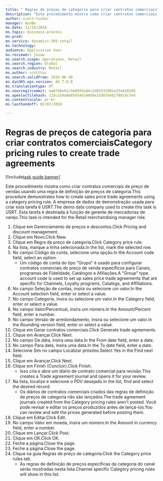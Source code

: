 ```yaml
--- 
title: " Regras de preços de categoria para criar contratos comerciais"
description: "Este procedimento mostra como criar contratos comerciais de preço de vendas usando uma regra de definição de preços de categoria."
author: scott-tucker
manager: AnnBe
ms.date: 11/14/2016
ms.topic: business-process
ms.prod: 
ms.service: dynamics-365-retail
ms.technology: 
audience: Application User
ms.reviewer: josaw
ms.search.scope: Operations, Retail
ms.search.region: Global
ms.search.industry: Retail
ms.author: scotttuc
ms.search.validFrom: 2016-06-30
ms.dyn365.ops.version: AX 7.0.0
ms.translationtype: HT
ms.sourcegitcommit: ea07d8e91c94d9fdad4c2d05533981e254420188
ms.openlocfilehash: 133ca34a0e85454dc40d4e1d36fbe8278019c7e4
ms.contentlocale: pt-br
ms.lasthandoff: 02/07/2018

---
```

# <a name="category-pricing-rules-to-create-trade-agreements"></a><span data-ttu-id="3c4bc-103"> Regras de preços de categoria para criar contratos comerciais</span><span class="sxs-lookup"><span data-stu-id="3c4bc-103">Category pricing rules to create trade agreements</span></span>

[!include[task guide banner](../includes/task-guide-banner.md)]

<span data-ttu-id="3c4bc-104">Este procedimento mostra como criar contratos comerciais de preço de vendas usando uma regra de definição de preços de categoria.</span><span class="sxs-lookup"><span data-stu-id="3c4bc-104">This procedure demonstrates how to create sales price trade agreements using a category pricing rule.</span></span> <span data-ttu-id="3c4bc-105">A empresa de dados de demonstração usada para criar esta tarefa é USRT.</span><span class="sxs-lookup"><span data-stu-id="3c4bc-105">The demo data company used to create this task is USRT.</span></span> <span data-ttu-id="3c4bc-106">Esta tarefa é destinada à função de gerente de mercadorias de varejo.</span><span class="sxs-lookup"><span data-stu-id="3c4bc-106">This task is intended for the Retail merchandising manager role.</span></span>

1. <span data-ttu-id="3c4bc-107">Clique em Gerenciamento de preços e descontos.</span><span class="sxs-lookup"><span data-stu-id="3c4bc-107">Click Pricing and discount management.</span></span>
2. <span data-ttu-id="3c4bc-108">Clique em Novo.</span><span class="sxs-lookup"><span data-stu-id="3c4bc-108">Click New.</span></span>
3. <span data-ttu-id="3c4bc-109">Clique em Regra de preço de categoria.</span><span class="sxs-lookup"><span data-stu-id="3c4bc-109">Click Category price rule.</span></span>
4. <span data-ttu-id="3c4bc-110">Na lista, marque a linha selecionada.</span><span class="sxs-lookup"><span data-stu-id="3c4bc-110">In the list, mark the selected row.</span></span>
5. <span data-ttu-id="3c4bc-111">No campo Código da conta, selecione uma opção.</span><span class="sxs-lookup"><span data-stu-id="3c4bc-111">In the Account code field, select an option.</span></span>
    * <span data-ttu-id="3c4bc-112">Um código de conta do tipo "Grupo" é usado para configurar contratos comerciais de preço de venda específicos para Canais, programas de Fidelidade, Catálogos e Afiliações.</span><span class="sxs-lookup"><span data-stu-id="3c4bc-112">A "Group" type account code is used to set up sales price trade agreements that are specific for Channels, Loyalty programs, Catalogs, and Affiliations.</span></span>  
6. <span data-ttu-id="3c4bc-113">No campo Seleção de contas, insira ou selecione um valor.</span><span class="sxs-lookup"><span data-stu-id="3c4bc-113">In the Account selection field, enter or select a value.</span></span>
7. <span data-ttu-id="3c4bc-114">No campo Categoria, insira ou selecione um valor.</span><span class="sxs-lookup"><span data-stu-id="3c4bc-114">In the Category field, enter or select a value.</span></span>
8. <span data-ttu-id="3c4bc-115">No campo Valor/Percentual, insira um número.</span><span class="sxs-lookup"><span data-stu-id="3c4bc-115">In the Amount/Percent field, enter a number.</span></span>
9. <span data-ttu-id="3c4bc-116">No campo Versão de arredondamento, insira ou selecione um valor.</span><span class="sxs-lookup"><span data-stu-id="3c4bc-116">In the Rounding version field, enter or select a value.</span></span>
10. <span data-ttu-id="3c4bc-117">Clique em Gerar contratos comerciais.</span><span class="sxs-lookup"><span data-stu-id="3c4bc-117">Click Generate trade agreements.</span></span>
11. <span data-ttu-id="3c4bc-118">Clique em Avançar.</span><span class="sxs-lookup"><span data-stu-id="3c4bc-118">Click Next.</span></span>
12. <span data-ttu-id="3c4bc-119">No campo De data, insira uma data.</span><span class="sxs-lookup"><span data-stu-id="3c4bc-119">In the From date field, enter a date.</span></span>
13. <span data-ttu-id="3c4bc-120">No campo Para data, insira uma data.</span><span class="sxs-lookup"><span data-stu-id="3c4bc-120">In the To date field, enter a date.</span></span>
14. <span data-ttu-id="3c4bc-121">Selecione Sim no campo Localizar próximo.</span><span class="sxs-lookup"><span data-stu-id="3c4bc-121">Select Yes in the Find next field.</span></span>
15. <span data-ttu-id="3c4bc-122">Clique em Avançar.</span><span class="sxs-lookup"><span data-stu-id="3c4bc-122">Click Next.</span></span>
16. <span data-ttu-id="3c4bc-123">Clique em Finish (Concluir).</span><span class="sxs-lookup"><span data-stu-id="3c4bc-123">Click Finish.</span></span>
    * <span data-ttu-id="3c4bc-124">Isso cria e abre um diário de contrato comercial para revisão.</span><span class="sxs-lookup"><span data-stu-id="3c4bc-124">This creates a Trade agreement journal and opens it for your review.</span></span>  
17. <span data-ttu-id="3c4bc-125">Na lista, localize e selecione o PDV desejado.</span><span class="sxs-lookup"><span data-stu-id="3c4bc-125">In the list, find and select the desired record.</span></span>
    * <span data-ttu-id="3c4bc-126">Os diários de contratos comerciais criados das regras de definição de preços de categoria não são lançados.</span><span class="sxs-lookup"><span data-stu-id="3c4bc-126">The trade agreement journals created from the Category pricing rules aren't posted.</span></span> <span data-ttu-id="3c4bc-127">Você pode revisar e editar os preços produzidos antes de lançá-los.</span><span class="sxs-lookup"><span data-stu-id="3c4bc-127">You can  review and edit the prices generated before posting them.</span></span>  
18. <span data-ttu-id="3c4bc-128">Clique em Editar.</span><span class="sxs-lookup"><span data-stu-id="3c4bc-128">Click Edit.</span></span>
19. <span data-ttu-id="3c4bc-129">No campo Valor em moeda, insira um número.</span><span class="sxs-lookup"><span data-stu-id="3c4bc-129">In the Amount in currency field, enter a number.</span></span>
20. <span data-ttu-id="3c4bc-130">Clique em Lançar.</span><span class="sxs-lookup"><span data-stu-id="3c4bc-130">Click Post.</span></span>
21. <span data-ttu-id="3c4bc-131">Clique em OK.</span><span class="sxs-lookup"><span data-stu-id="3c4bc-131">Click OK.</span></span>
22. <span data-ttu-id="3c4bc-132">Feche a página.</span><span class="sxs-lookup"><span data-stu-id="3c4bc-132">Close the page.</span></span>
23. <span data-ttu-id="3c4bc-133">Feche a página.</span><span class="sxs-lookup"><span data-stu-id="3c4bc-133">Close the page.</span></span>
24. <span data-ttu-id="3c4bc-134">Clique na guia Regras de preço de categoria.</span><span class="sxs-lookup"><span data-stu-id="3c4bc-134">Click the Category price rules tab.</span></span>
    * <span data-ttu-id="3c4bc-135">As regras de definição de preços específicas da categoria do canal serão mostradas nesta lista.</span><span class="sxs-lookup"><span data-stu-id="3c4bc-135">Channel specific Category pricing rules will show in this list.</span></span>  


